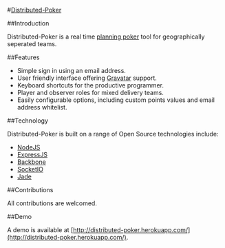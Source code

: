 #[Distributed-Poker](http://distributed-poker.herokuapp.com/)

##Introduction

Distributed-Poker is a real time [planning poker](http://en.wikipedia.org/wiki/Planning_poker) tool for geographically seperated teams.

##Features

* Simple sign in using an email address.
* User friendly interface offering [Gravatar](https://en.gravatar.com/) support.
* Keyboard shortcuts for the productive programmer.
* Player and observer roles for mixed delivery teams.
* Easily configurable options, including custom points values and email address whitelist.

##Technology

Distributed-Poker is built on a range of Open Source technologies include:

* [NodeJS](http://nodejs.org/)
* [ExpressJS](http://expressjs.com/)
* [Backbone](http://backbonejs.org/)
* [SocketIO](http://socket.io/)
* [Jade](http://jade-lang.com/)

##Contributions

All contributions are welcomed.

##Demo

A demo is available at [http://distributed-poker.herokuapp.com/](http://distributed-poker.herokuapp.com/).